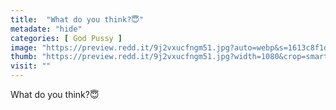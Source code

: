 ```yaml
---
title:  "What do you think?😇"
metadate: "hide"
categories: [ God Pussy ]
image: "https://preview.redd.it/9j2vxucfngm51.jpg?auto=webp&s=1613c8f1d06ca5746861528cdac148f7467354ac"
thumb: "https://preview.redd.it/9j2vxucfngm51.jpg?width=1080&crop=smart&auto=webp&s=bdf318f06ee4931b70a7caa2a3b548d91c8d8657"
visit: ""
---
```

What do you think?😇
